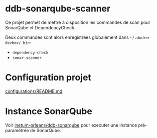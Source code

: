 ddb-sonarqube-scanner
===
Ce projet permet de mettre à disposition les commandes de scan pour SonarQube et DependencyCheck.

Deux commandes sont alors enregistrées globalement dans `~/.docker-devbox/.bin`:

- `dependency-check`
- `sonar-scanner`

# Configuration projet

[configurations/README.md](configurations/README.md)

# Instance SonarQube

Voir [inetum-orleans/ddb-sonarqube](https://github.com/inetum-orleans/ddb-sonarqube) pour executer une instance
pré-paramétrée de SonarQube.
